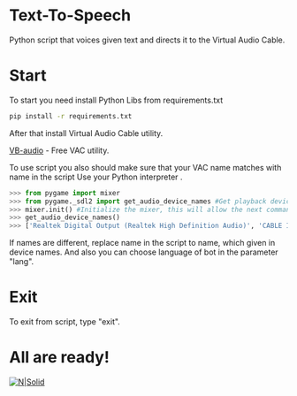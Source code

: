 # Text-To-Speech
Python script that voices given text and directs it to the Virtual Audio Cable.

# Start
To start you need install Python Libs from requirements.txt

```sh
pip install -r requirements.txt
```

After that install Virtual Audio Cable utility.


[VB-audio](https://vb-audio.com/Cable/) - Free VAC utility.


To use script you also should make sure that your VAC name matches with name in the script
Use your Python interpreter .

```py
>>> from pygame import mixer
>>> from pygame._sdl2 import get_audio_device_names #Get playback device names
>>> mixer.init() #Initialize the mixer, this will allow the next commands to work
>>> get_audio_device_names()
>>> ['Realtek Digital Output (Realtek High Definition Audio)', 'CABLE Input (VB-Audio Virtual Cable)', 'Динамики (Realtek High Definition Audio)', 'XV272 P (NVIDIA High Definition Audio)']
```

If names are different, replace name in the script to name, which given in device names.
And also you can choose language of bot in the parameter "lang".

# Exit
To exit from script, type "exit".

# **All are ready!**
[![N|Solid](https://user-images.githubusercontent.com/108426835/180672123-2fecb949-11f7-4699-a64f-a51d7f82277a.png)](https://www.python.org/)
